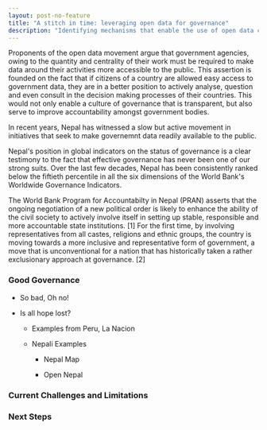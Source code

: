 ```yaml
---
layout: post-no-feature
title: "A stitch in time: leveraging open data for governance"
description: "Identifying mechanisms that enable the use of open data could be key to achieving government accountability and transparency." 
---
```


Proponents of the open data movement argue that government agencies, owing to the quantity and centrality of their work must be required to make data around their activities more accessible to the public. This assertion is founded on the fact that if citizens of a country are allowed easy access to government data, they are in a better position to actively analyse, question and even consult in the decision making processes of their countries. This would not only enable a culture of governance that is transparent, but also serve to improve accountability amongst government bodies.

In recent years, Nepal has witnessed a slow but active movement in initiatives that seek to make governemnt data readily available to the public.  

Nepal's position in global indicators on the status of governance is a clear testimony to the fact that effective governance has never been one of our strong suits. Over the last few decades, Nepal has been consistently ranked below the fiftieth percentile in all the six dimensions of the World Bank's Worldwide Governance Indicators.


The World Bank Program for Accountabilty in Nepal (PRAN) asserts that the ongoing negotiation of a new political order is likely to enhance the ability of the civil society to actively involve itself in setting up stable, responsible and more accountable state institutions. [1] For the first time, by involving representatives from all castes, religions and ethnic groups, the country is moving towards a more inclusive and representative form of government, a move that is unconventional for a nation that has historically taken a rather exclusionary approach at governance. [2]




### Good Governance

* So bad, Oh no!

* Is all hope lost?

	* Examples from Peru, La Nacion

	* Nepali Examples

		* Nepal Map

		* Open Nepal

### Current Challenges and Limitations

### Next Steps

